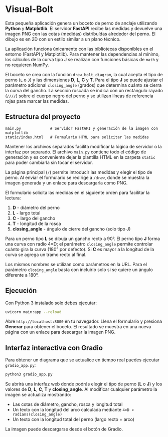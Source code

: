 # Visual-Bolt

Esta pequeña aplicación genera un boceto de perno de anclaje utilizando **Python** y **Matplotlib**. El servidor **FastAPI** recibe las medidas y devuelve una imagen PNG con las cotas (medidas) distribuídas alrededor del perno. El dibujo es en 2D con un estilo similar a un plano técnico.

La aplicación funciona únicamente con las bibliotecas disponibles en el entorno (FastAPI y Matplotlib). Para mantener las dependencias al mínimo, los cálculos de la curva tipo J se realizan con funciones básicas de `math` y no requieren NumPy.

El boceto se crea con la función `draw_bolt_diagram`, la cual acepta el tipo de perno (`L` o `J`) y las dimensiones **D**, **L**, **C** y **T**. Para el tipo **J** se puede ajustar el parámetro adicional `closing_angle` (grados) que determina cuánto se cierra la curva del gancho. La sección roscada se indica con un rectángulo rayado (`////`) sobre el cuerpo negro del perno y se utilizan líneas de referencia rojas para marcar las medidas.

## Estructura del proyecto

```
main.py             # Servidor FastAPI y generación de la imagen con matplotlib
static/index.html   # Formulario HTML para solicitar las medidas
```

Mantener los archivos separados facilita modificar la lógica de servidor o la interfaz por separado. El archivo `main.py` contiene todo el código de generación y es conveniente dejar la plantilla HTML en la carpeta `static` para poder cambiarla sin tocar el servidor.

La página principal (`/`) permite introducir las medidas y elegir el tipo de perno. Al enviar el formulario se redirige a `/draw`, donde se muestra la imagen generada y un enlace para descargarla como PNG.

El formulario solicita las medidas en el siguiente orden para facilitar la lectura:

1. **D** - diámetro del perno
2. **L** - largo total
3. **C** - largo del gancho
4. **T** - longitud de la rosca
5. **closing_angle** - ángulo de cierre del gancho (solo tipo J)

Para un perno tipo **L** se dibuja un gancho recto a 90°. El perno tipo **J** forma una curva con radio 4×D; el parámetro `closing_angle` permite controlar cuánto gira la curva (180° por defecto). Si **C** es mayor a la longitud de la curva se agrega un tramo recto al final.

Los mismos nombres se utilizan como parámetros en la URL.
Para el parámetro `closing_angle` basta con incluirlo solo si se quiere un ángulo diferente a 180°.

## Ejecución

Con Python 3 instalado solo debes ejecutar:

```bash
uvicorn main:app --reload
```

Abre `http://localhost:8000` en tu navegador. Llena el formulario y presiona **Generar** para obtener el boceto. El resultado se muestra en una nueva página con un enlace para descargar la imagen PNG.

## Interfaz interactiva con Gradio

Para obtener un diagrama que se actualice en tiempo real puedes ejecutar `gradio_app.py`:

```bash
python3 gradio_app.py
```

Se abrirá una interfaz web donde podrás elegir el tipo de perno (**L** o **J**) y los valores de **D**, **L**, **C**, **T** y **closing_angle**. Al modificar cualquier parámetro la imagen se actualiza mostrando:

- Las cotas de diámetro, gancho, rosca y longitud total
- Un texto con la longitud del arco calculada mediante `4×D × radians(closing_angle)`
- Un texto con la longitud total del perno (largo recto + arco)

La imagen puede descargarse desde el botón de Gradio.
